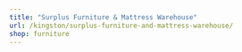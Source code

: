 ```yaml
---
title: "Surplus Furniture & Mattress Warehouse"
url: /kingston/surplus-furniture-and-mattress-warehouse/
shop: furniture
---
```

